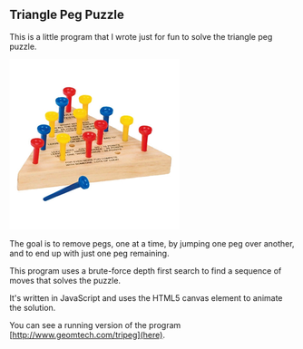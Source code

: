 Triangle Peg Puzzle
-------------------

This is a little program that I wrote just for fun to solve the triangle peg puzzle.

![puzzle image](./puzzle.jpg?raw=true)

The goal is to remove pegs, one at a time, by jumping one peg over another, and to
end up with just one peg remaining.

This program uses a brute-force depth first search to find a sequence of moves
that solves the puzzle.

It's written in JavaScript and uses the HTML5 canvas element to animate the solution.

You can see a running version of the program [http://www.geomtech.com/tripeg](here).


